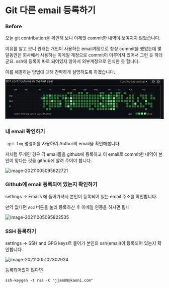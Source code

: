 # Git 다른 email 등록하기

### Before

오늘 git contribution을 확인해 보니 이제껏 commit한 내역이 보여지지 않았습니다.

이유를 알고 보니 원래는 개인이 사용하는 email계정으로 항상 commit을 했었는데 몇달동안은 회사에서 사용하는 이메일 계정으로 commit이 이루어져 있어서 그런 듯 하더군요. ssh에 등록이 따로 되어있지 않아서 외부계정으로 인식한 듯 합니다.

이를 해결하는 방법에 대해 간략하게 설명하도록 하겠습니다.

![image-20211005095206889](Git_email.assets/image-20211005095206889.png)



### 내 email 확인하기

``` git log``` 명령어를 사용하여 Author의 email을 확인해봅니다.

저처럼 두개인 경우 각 email들을 github에 등록하고 이 email로 commit한 내역이 본인이 맞다는 것을 github에 알려 주어야 합니다.

![image-20211005095622721](Git_email.assets/image-20211005095622721.png)





### Github에 email 등록되어 있는지 확인하기

settings -> Emails 에 들어가셔서 본인이 등록되어 있는 email 주소를 확인합니다. 

만약 없다면 ```Add``` 버튼을 눌러 등록하신 후 이메일 인증을 하시면 됩니

![image-20211005095822535](Git_email.assets/image-20211005095822535.png)



### SSH 등록하기

settings -> SSH and GPG keys르 들어가 본인의 ssh(email)이 등록되어 있는지 확인합니다.

![image-20211005102302924](Git_email.assets/image-20211005102302924.png)

등록되어있지 않다면 



```ssh-keygen -t rsa -C "jjam89@kaoni.com"```

